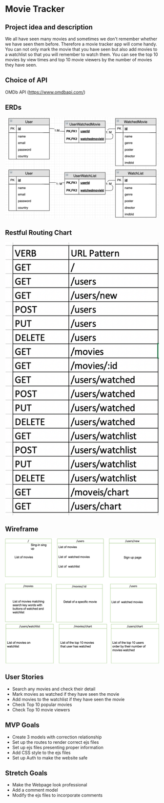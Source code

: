 # Movie Tracker

## Project idea and description

We all have seen many movies and sometimes we don't remember whether we have seen them before. Therefore a movie tracker app will come handy. You can not only mark the movie that you have seen but also add movies to a watchlist so that you will remember to watch them. You can see the top 10 movies by view times and top 10 movie viewers by the number of movies they have seen.

## Choice of API

OMDb API (https://www.omdbapi.com/)

## ERDs
![plot](Project2-ERD.png)

## Restful Routing Chart
![plot](Project2-routes.png)

## Wireframe
![plot](Project2-wireframes1.png)
![plot](Project2-wireframes2.png)

## User Stories
- Search any movies and check their detail
- Mark movies as watched if they have seen the movie
- Add movies to the watchlist if they have seen the movie
- Check Top 10 popular movies
- Check Top 10 movie viewers

## MVP Goals
- Create 3 models with correction relationship
- Set up the routes to render correct ejs files
- Set up ejs files presenting proper information
- Add CSS style to the ejs files
- Set up Auth to make the website safe

## Stretch Goals
- Make the Webpage look professional
- Add a comment model
- Modify the ejs files to incorporate comments